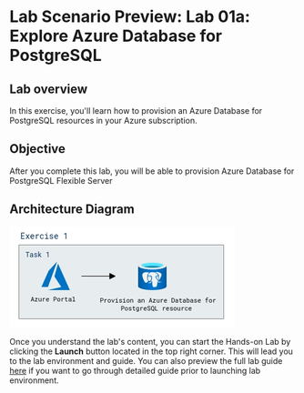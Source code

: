 # Lab Scenario Preview: Lab 01a: Explore Azure Database for PostgreSQL

## Lab overview

In this exercise, you'll learn how to provision an Azure Database for PostgreSQL resources in your Azure subscription.

## Objective

After you complete this lab, you will be able to provision Azure Database for PostgreSQL Flexible Server 

## Architecture Diagram

![](../images/sc900module1a.png)  


Once you understand the lab's content, you can start the Hands-on Lab by clicking the **Launch** button located in the top right corner. This will lead you to the lab environment and guide. You can also preview the full lab guide [here](https://experience.cloudlabs.ai/#/labguidepreview/57bc72ec-898e-41a4-96ae-0ba235ebe6ad) if you want to go through detailed guide prior to launching lab environment. 
